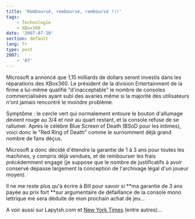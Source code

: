 ```yaml
---
title: 'Remboursé, remboursé, remboursé !!!'
tags:
    - Technologie
    - XBox360
date: '2007-07-10'
section: default
lang: fr
type: post
2007:
    - '07'
---
```


Microsoft a annoncé que 1,15 milliards de dollars seront investis dans les réparations des XBox360\. Le président de la division Entertainment de la firme a lui-même qualifié "d'inacceptable" le nombre de consoles commercialisées ayant subi des avaries même si la majorité des utilisateurs n'ont jamais rencontré le moindre problème.

Symptôme&nbsp;: le cercle vert qui normalement entoure le bouton d'allumage devient rouge au 3/4 et noir au quart restant, et la console refuse de se rallumer. Après le célèbre Blue Screen of Death (BSoD pour les intimes), voici donc le "Red Ring of Death" comme le surnomment déjà grand nombre de fans déçus.

Microsoft a donc décidé d'étendre la garantie de 1 à 3 ans pour toutes les machines, y compris déjà vendues, et de rembourser les frais précédemment engagé (je suppose que le nombre de justificatifs à avoir conservé dépasse largement la conception de l'archivage légal d'un joueur moyen).

Il ne me reste plus qu'à écrire à Bill pour savoir si **ma garantie de 3 ans payée au prix fort **sur argumentaire de défaillance de la console mono lettrique me sera déduite de mon prochain achat de jeu…

A voir aussi sur Lapytsh.com et [New York Times](https://myaccount.nytimes.com/auth/login?URI=www-nc.nytimes.com/2007/07/06/business/06soft.html&amp;REFUSE_COOKIE_ERROR=SHOW_ERROR) (entre autres)…